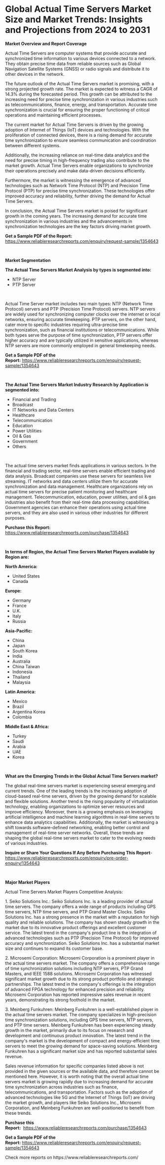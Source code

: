<p><h1>Global Actual Time Servers Market Size and Market Trends: Insights and Projections from 2024 to 2031</h1></p><p><strong>Market Overview and Report Coverage</strong></p>
<p><p>Actual Time Servers are computer systems that provide accurate and synchronized time information to various devices connected to a network. They obtain precise time data from reliable sources such as Global Navigation Satellite Systems (GNSS) or radio signals and distribute it to other devices in the network.</p><p>The future outlook of the Actual Time Servers market is promising, with a strong projected growth rate. The market is expected to witness a CAGR of 14.3% during the forecasted period. This growth can be attributed to the increasing need for precise time synchronization in various industries such as telecommunications, finance, energy, and transportation. Accurate time synchronization is crucial for ensuring the proper functioning of critical operations and maintaining efficient processes.</p><p>The current market for Actual Time Servers is driven by the growing adoption of Internet of Things (IoT) devices and technologies. With the proliferation of connected devices, there is a rising demand for accurate time synchronization to ensure seamless communication and coordination between different systems.</p><p>Additionally, the increasing reliance on real-time data analytics and the need for precise timing in high-frequency trading also contribute to the market growth. Actual Time Servers enable organizations to synchronize their operations precisely and make data-driven decisions efficiently.</p><p>Furthermore, the market is witnessing the emergence of advanced technologies such as Network Time Protocol (NTP) and Precision Time Protocol (PTP) for precise time synchronization. These technologies offer improved accuracy and reliability, further driving the demand for Actual Time Servers.</p><p>In conclusion, the Actual Time Servers market is poised for significant growth in the coming years. The increasing demand for accurate time synchronization in various industries and the advancements in synchronization technologies are the key factors driving market growth.</p></p>
<p><strong>Get a Sample PDF of the Report:</strong> <a href="https://www.reliableresearchreports.com/enquiry/request-sample/1354643">https://www.reliableresearchreports.com/enquiry/request-sample/1354643</a></p>
<p>&nbsp;</p>
<p><strong>Market Segmentation</strong></p>
<p><strong>The Actual Time Servers Market Analysis by types is segmented into:</strong></p>
<p><ul><li>NTP Server</li><li>PTP Server</li></ul></p>
<p>&nbsp;</p>
<p><p>Actual Time Server market includes two main types: NTP (Network Time Protocol) servers and PTP (Precision Time Protocol) servers. NTP servers are widely used for synchronizing computer clocks over the internet or local networks, ensuring accurate timekeeping. PTP servers, on the other hand, cater more to specific industries requiring ultra-precise time synchronization, such as financial institutions or telecommunications. While both types serve the purpose of time synchronization, PTP servers offer higher accuracy and are typically utilized in sensitive applications, whereas NTP servers are more commonly employed in general timekeeping needs.</p></p>
<p><strong>Get a Sample PDF of the Report:</strong>&nbsp;<a href="https://www.reliableresearchreports.com/enquiry/request-sample/1354643">https://www.reliableresearchreports.com/enquiry/request-sample/1354643</a></p>
<p>&nbsp;</p>
<p><strong>The Actual Time Servers Market Industry Research by Application is segmented into:</strong></p>
<p><ul><li>Financial and Trading</li><li>Broadcast</li><li>IT Networks and Data Centers</li><li>Healthcare</li><li>Telecommunication</li><li>Education</li><li>Power Utilities</li><li>Oil & Gas</li><li>Government</li><li>Others</li></ul></p>
<p>&nbsp;</p>
<p><p>The actual time servers market finds applications in various sectors. In the financial and trading sector, real-time servers enable efficient trading and data analysis. Broadcast companies use these servers for seamless live streaming. IT networks and data centers utilize them for accurate synchronization and data management. Healthcare organizations rely on actual time servers for precise patient monitoring and healthcare management. Telecommunication, education, power utilities, and oil & gas industries also benefit from their real-time data processing capabilities. Government agencies can enhance their operations using actual time servers, and they are also used in various other industries for different purposes.</p></p>
<p><strong>Purchase this Report:</strong>&nbsp; <a href="https://www.reliableresearchreports.com/purchase/1354643">https://www.reliableresearchreports.com/purchase/1354643</a></p>
<p>&nbsp;</p>
<p><strong>In terms of Region, the Actual Time Servers Market Players available by Region are:</strong></p>
<p>
    <p> <strong> North America: </strong>
        <ul>
            <li>United States</li>
            <li>Canada</li>
        </ul>
        </p> 
    <p> <strong> Europe: </strong>
        <ul>
            <li>Germany</li>
            <li>France</li>
            <li>U.K.</li>
            <li>Italy</li>
            <li>Russia</li>
        </ul>
        </p> 
    <p> <strong> Asia-Pacific: </strong>
        <ul>
            <li>China</li>
            <li>Japan</li>
            <li>South Korea</li>
            <li>India</li>
            <li>Australia</li>
            <li>China Taiwan</li>
            <li>Indonesia</li>
            <li>Thailand</li>
            <li>Malaysia</li>
        </ul>
        </p> 
    <p> <strong> Latin America: </strong>
        <ul>
            <li>Mexico</li>
            <li>Brazil</li>
            <li>Argentina Korea</li>
            <li>Colombia</li>
        </ul>
        </p> 
    <p> <strong> Middle East & Africa: </strong>
        <ul>
            <li>Turkey</li>
            <li>Saudi</li>
            <li>Arabia</li>
            <li>UAE</li>
            <li>Korea</li>
        </ul>
    </p>
    </p>
<p>&nbsp;</p>
<p><strong>What are the Emerging Trends in the Global Actual Time Servers market?</strong></p>
<p><p>The global real-time servers market is experiencing several emerging and current trends. One of the leading trends is the increasing adoption of cloud-based real-time servers, driven by the growing demand for scalable and flexible solutions. Another trend is the rising popularity of virtualization technology, enabling organizations to optimize server resources and improve efficiency. Moreover, there is a growing emphasis on leveraging artificial intelligence and machine learning algorithms in real-time servers to enhance data analytics capabilities. Additionally, the market is witnessing a shift towards software-defined networking, enabling better control and management of real-time server networks. Overall, these trends are shaping the global real-time servers market to cater to the evolving needs of various industries.</p></p>
<p><strong>Inquire or Share Your Questions If Any Before Purchasing This Report</strong>- <a href="https://www.reliableresearchreports.com/enquiry/pre-order-enquiry/1354643">https://www.reliableresearchreports.com/enquiry/pre-order-enquiry/1354643</a></p>
<p>&nbsp;</p>
<p><strong>Major Market Players</strong></p>
<p><p>Actual Time Servers Market Players Competitive Analysis:</p><p>1. Seiko Solutions Inc.: Seiko Solutions Inc. is a leading provider of actual time servers. The company offers a wide range of products including GPS time servers, NTP time servers, and PTP Grand Master Clocks. Seiko Solutions Inc. has a strong presence in the market with a reputation for high quality and reliable solutions. The company has shown steady growth in the market due to its innovative product offerings and excellent customer service. The latest trend in the company's product line is the integration of advanced technologies such as PTP (Precision Time Protocol) for improved accuracy and synchronization. Seiko Solutions Inc. has a substantial market size and continues to expand its customer base.</p><p>2. Microsemi Corporation: Microsemi Corporation is a prominent player in the actual time servers market. The company offers a comprehensive range of time synchronization solutions including NTP servers, PTP Grand Masters, and IEEE 1588 solutions. Microsemi Corporation has witnessed significant market growth due to its strong product portfolio and strategic partnerships. The latest trend in the company's offerings is the integration of advanced FPGA technology for enhanced precision and reliability. Microsemi Corporation has reported impressive sales revenue in recent years, demonstrating its strong foothold in the market.</p><p>3. Meinberg Funkuhren: Meinberg Funkuhren is a well-established player in the actual time servers market. The company specializes in high-precision time synchronization solutions, including GPS time servers, NTP servers, and PTP time servers. Meinberg Funkuhren has been experiencing steady growth in the market, primarily due to its focus on research and development and continuous product innovation. The latest trend in the company's market is the development of compact and energy-efficient time servers to meet the growing demand for space-saving solutions. Meinberg Funkuhren has a significant market size and has reported substantial sales revenue.</p><p>Sales revenue information for specific companies listed above is not provided in the given sources or the available data, and therefore cannot be mentioned here. However, it is worth noting that the overall actual time servers market is growing rapidly due to increasing demand for accurate time synchronization across industries such as finance, telecommunications, and transportation. Factors such as the adoption of advanced technologies like 5G and the Internet of Things (IoT) are driving the market growth, and players like Seiko Solutions Inc., Microsemi Corporation, and Meinberg Funkuhren are well-positioned to benefit from these trends.</p></p>
<p><strong>Purchase this Report:</strong>&nbsp;&nbsp;<a href="https://www.reliableresearchreports.com/purchase/1354643">https://www.reliableresearchreports.com/purchase/1354643</a></p>
<p></p>
<p><strong>Get a Sample PDF of the Report:</strong>&nbsp;<a href="https://www.reliableresearchreports.com/enquiry/request-sample/1354643">https://www.reliableresearchreports.com/enquiry/request-sample/1354643</a></p>
<p>Check more reports on https://www.reliableresearchreports.com/</p>